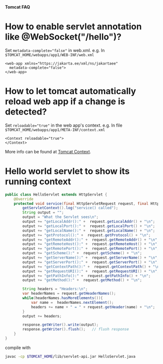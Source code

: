 **Tomcat FAQ**

# How to enable servlet annotation like @WebSocket("/hello")?
Set ```metadata-complete="false"``` in web.xml.
e.g. In ```$TOMCAT_HOME/webapps/app1/WEB-INF/web.xml```
```
<web-app xmlns="https://jakarta.ee/xml/ns/jakartaee"
  metadata-complete="false">
</web-app>
```

# How to let tomcat automatically reload web app if a change is detected?
Set ```reloadable="true"``` in the web app's context.
e.g. In file ```$TOMCAT_HOME/webapps/app1/META-INF/context.xml```
```
<Context reloadable="true">
</Context>
```
More info can be found at [Tomcat Context](https://tomcat.apache.org/tomcat-11.0-doc/config/context.html).

# Hello world servlet to show its running context
```java
public class HelloServlet extends HttpServlet {
    @Override
    protected void service(final HttpServletRequest request, final HttpServletResponse response) throws ServletException, IOException {
        getServletContext().log("service() called");
        String output = "";
        output = "What the Servlet sees\n";
        output += "getLocalAddr():" +  request.getLocalAddr() + "\n";
        output += "getLocalPort():" +  request.getLocalPort() + "\n";
        output += "getLocalName():" +  request.getLocalName() + "\n";
        output += "getProtocol():" +  request.getProtocol() + "\n";
        output += "getRemoteAddr():" +  request.getRemoteAddr() + "\n";
        output += "getRemoteHost():" +  request.getRemoteHost() + "\n";
        output += "getRemotePort():" +  request.getRemotePort() + "\n";
        output += "getScheme():" +  request.getScheme() + "\n";
        output += "getServerName():" +  request.getServerName() + "\n";
        output += "getServerPort():" +  request.getServerPort() + "\n";
        output += "getContextPath():" +  request.getContextPath() + "\n";
        output += "getRequestURI():" +  request.getRequestURI() + "\n";
        output += "getPathInfo():" +  request.getPathInfo() + "\n";
        output += "getMethod():" +  request.getMethod() + "\n";

        String headers = "Headers:\n";
        var headerNames = request.getHeaderNames();
        while(headerNames.hasMoreElements()){
            var name =  headerNames.nextElement();
            headers += name + " = " + request.getHeader(name) + "\n";
        }
        output += headers;

        response.getWriter().write(output);
        response.getWriter().flush();   // flush response
    }
}

```
compile with
```bash
javac -cp $TOMCAT_HOME/lib/servlet-api.jar HelloServlet.java
```